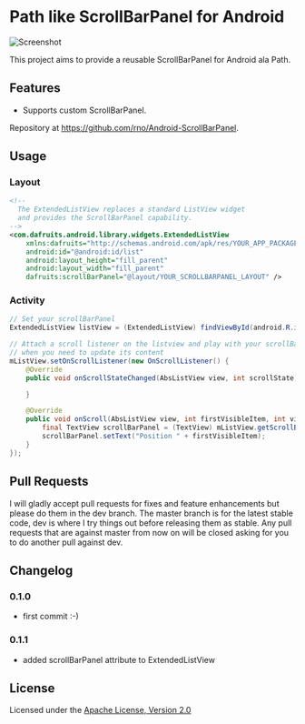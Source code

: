 # Path like ScrollBarPanel for Android

![Screenshot](https://github.com/rno/Android-ScrollBarPanel/raw/master/demo_capture.png)

This project aims to provide a reusable ScrollBarPanel for Android ala Path.

## Features

 * Supports custom ScrollBarPanel.

Repository at <https://github.com/rno/Android-ScrollBarPanel>.

## Usage

### Layout

``` xml
<!--
  The ExtendedListView replaces a standard ListView widget
  and provides the ScrollBarPanel capability.
-->
<com.dafruits.android.library.widgets.ExtendedListView
    xmlns:dafruits="http://schemas.android.com/apk/res/YOUR_APP_PACKAGE_NAME"
    android:id="@android:id/list"
    android:layout_height="fill_parent"
    android:layout_width="fill_parent"
    dafruits:scrollBarPanel="@layout/YOUR_SCROLLBARPANEL_LAYOUT" />
```

### Activity

``` java
// Set your scrollBarPanel
ExtendedListView listView = (ExtendedListView) findViewById(android.R.id.list);

// Attach a scroll listener on the listview and play with your scrollBarPanel
// when you need to update its content
mListView.setOnScrollListener(new OnScrollListener() {
	@Override
	public void onScrollStateChanged(AbsListView view, int scrollState) {

	}

	@Override
	public void onScroll(AbsListView view, int firstVisibleItem, int visibleItemCount, int totalItemCount) {
		final TextView scrollBarPanel = (TextView) mListView.getScrollBarPanel();
		scrollBarPanel.setText("Position " + firstVisibleItem);
	}
});

```

## Pull Requests

I will gladly accept pull requests for fixes and feature enhancements but please do them in the dev branch. The master branch is for the latest stable code,  dev is where I try things out before releasing them as stable. Any pull requests that are against master from now on will be closed asking for you to do another pull against dev.

## Changelog

### 0.1.0

* first commit :-)

### 0.1.1

* added scrollBarPanel attribute to ExtendedListView

## License

Licensed under the [Apache License, Version 2.0](http://www.apache.org/licenses/LICENSE-2.0.html)
